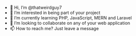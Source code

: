 - 👋 Hi, I’m @thatweirdguy7
- 👀 I’m interested in being part of your project
- 🌱 I’m currently learning PHP, JavaScript, MERN and Laravel
- 💞️ I’m looking to collaborate on any of your web application
- 📫 How to reach me? Just leave a message

<!---
thatweirdguy7/thatweirdguy7 is a ✨ special ✨ repository because its `README.md` (this file) appears on your GitHub profile.
You can click the Preview link to take a look at your changes.
--->
